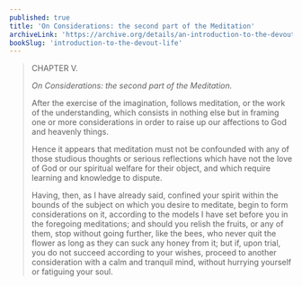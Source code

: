 ```yaml
---
published: true
title: 'On Considerations: the second part of the Meditation'
archiveLink: 'https://archive.org/details/an-introduction-to-the-devout-life/page/54?view=theater'
bookSlug: 'introduction-to-the-devout-life'
---
```


> CHAPTER V.
>
> *On Considerations: the second part of the Meditation.*
>
> After the exercise of the imagination, follows meditation, or the work of the understanding, which consists in nothing else but in framing one or more considerations in order to raise up our affections to God and heavenly things.
>
> Hence it appears that meditation must not be confounded with any of those studious thoughts or serious reflections which have not the love of God or our spiritual welfare for their object, and which require learning and knowledge to dispute.
>
> Having, then, as I have already said, confined your spirit within the bounds of the subject on which you desire to meditate, begin to form considerations on it, according to the models I have set before you in the foregoing meditations; and should you relish the fruits, or any of them, stop without going further, like the bees, who never quit the flower as long as they can suck any honey from it; but if, upon trial, you do not succeed according to your wishes, proceed to another consideration with a calm and tranquil mind, without hurrying yourself or fatiguing your soul.

